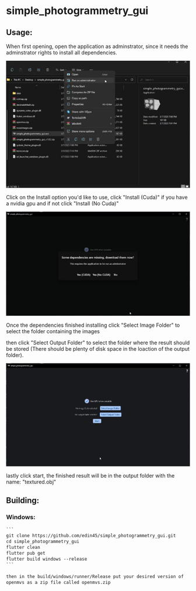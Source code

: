 # simple_photogrammetry_gui

## Usage:

When first opening, open the application as adminstrator, since it needs the adminstrator rights to install all dependencies.

![alt text](https://raw.githubusercontent.com/edin45/simple_photogrammetry_gui/master/readme_imgs/run_as_adminstrator.jpg)

Click on the Install option you'd like to use, click "Install (Cuda)" if you have a nvidia gpu and if not click "Install (No Cuda)"

![alt text](https://raw.githubusercontent.com/edin45/simple_photogrammetry_gui/master/readme_imgs/install_dependencies.jpg)

Once the dependencies finished installing click "Select Image Folder" to select the folder containing the images

then click "Select Output Folder" to select the folder where the result should be stored (There should be plenty of disk space in the loaction of the output folder).

![alt text](https://raw.githubusercontent.com/edin45/simple_photogrammetry_gui/master/readme_imgs/scanning_screen.jpg)

lastly click start, the finished result will be in the output folder with the name: "textured.obj"

## Building:

### Windows:
    ```
    git clone https://github.com/edin45/simple_photogrammetry_gui.git
    cd simple_photogrammetry_gui
    flutter clean
    flutter pub get
    flutter build windows --release
    ```

    then in the build/windows/runner/Release put your desired version of openmvs as a zip file called openmvs.zip
